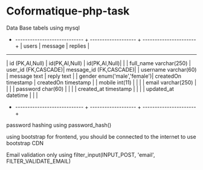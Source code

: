 # Coformatique-php-task

Data Base tabels using mysql
+ ---------------------------- + ------------------- + ---------------------- +
| users                        | message             |  replies               |
-------------------------------------------------------------------------------
| id (PK,AI,Null)              | id(PK,AI,Null)      | id(PK,AI,Null)|        |
| full_name varchar(250)       | user_id (FK,CASCADE)| message_id (FK,CASCADE)|
| username  varchar(60)        | message text        | reply text             |
| gender  enum('male','female')| createdOn timestamp | createdOn timestamp    |
| mobile  int(11)              |                     |                        |
| email   varchar(250)         |                     |                        |
| password  char(60)           |                     |                        |
| created_at timestamp         |                     |                        |
| updated_at datetime          |                     |                        |
+ ---------------------------- + ------------------- + ---------------------- +

password hashing using password_hash()

using bootstrap for frontend, you should be connected to the internet to use bootstrap CDN 

Email validation only using filter_input(INPUT_POST, 'email', FILTER_VALIDATE_EMAIL)

